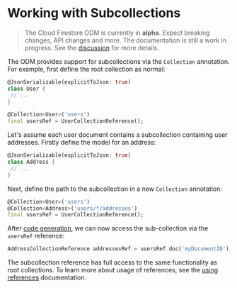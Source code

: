 # Working with Subcollections

> The Cloud Firestore ODM is currently in **alpha**. Expect breaking changes, API changes and more. The documentation is still a work in progress. See the [discussion](https://github.com/FirebaseExtended/flutterfire/discussions/7475) for more details.

The ODM provides support for subcollections via the `Collection` annotation. For example, first define
the root collection as normal:

```dart
@JsonSerializable(explicitToJson: true)
class User {
 // ...
}

@Collection<User>('users')
final usersRef = UserCollectionReference();
```

Let's assume each user document contains a subcollection containing user addresses. Firstly define
the model for an address:

```dart
@JsonSerializable(explicitToJson: true)
class Address {
 // ...
}
```

Next, define the path to the subcollection in a new `Collection` annotation:

```dart
@Collection<User>('users')
@Collection<Address>('users/*/addresses')
final usersRef = UserCollectionReference();
```

After [code generation](./code-generation), we can now access the sub-collection via the `usersRef`
reference:

```dart
AddressCollectionReference addressesRef = usersRef.doc('myDocumentID').addresses;
```

The subcollection reference has full access to the same functionality as root collections. To learn
more about usage of references, see the [using references](./references) documentation.
